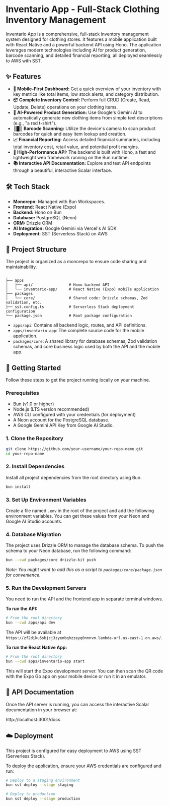 # Inventario App - Full-Stack Clothing Inventory Management

Inventario App is a comprehensive, full-stack inventory management system designed for clothing stores. It features a mobile application built with React Native and a powerful backend API using Hono. The application leverages modern technologies including AI for product generation, barcode scanning, and detailed financial reporting, all deployed seamlessly to AWS with SST.

## ✨ Features

- **📱 Mobile-First Dashboard:** Get a quick overview of your inventory with key metrics like total items, low stock alerts, and category distribution.
- **📦 Complete Inventory Control:** Perform full CRUD (Create, Read, Update, Delete) operations on your clothing items.
- **🤖 AI-Powered Product Generation:** Use Google's Gemini AI to automatically generate new clothing items from simple text descriptions (e.g., "a red t-shirt").
- **║█║ Barcode Scanning:** Utilize the device's camera to scan product barcodes for quick and easy item lookup and creation.
- **📈 Financial Reporting:** Access detailed financial summaries, including total inventory cost, retail value, and potential profit margins.
- **🚀 High-Performance API:** The backend is built with Hono, a fast and lightweight web framework running on the Bun runtime.
- **📚 Interactive API Documentation:** Explore and test API endpoints through a beautiful, interactive Scalar interface.

## 🛠️ Tech Stack

- **Monorepo:** Managed with Bun Workspaces.
- **Frontend:** React Native (Expo)
- **Backend:** Hono on Bun
- **Database:** PostgreSQL (Neon)
- **ORM:** Drizzle ORM
- **AI Integration:** Google Gemini via Vercel's AI SDK
- **Deployment:** SST (Serverless Stack) on AWS

## 📂 Project Structure

The project is organized as a monorepo to ensure code sharing and maintainability.

```
.
├── apps
│   ├── api/                # Hono backend API
│   └── inventario-app/     # React Native (Expo) mobile application
├── packages
│   └── core/               # Shared code: Drizzle schemas, Zod validation, etc.
├── sst.config.ts           # Serverless Stack deployment configuration
└── package.json            # Root package configuration
```

- `apps/api`: Contains all backend logic, routes, and API definitions.
- `apps/inventario-app`: The complete source code for the mobile application.
- `packages/core`: A shared library for database schemas, Zod validation schemas, and core business logic used by both the API and the mobile app.

## 🚀 Getting Started

Follow these steps to get the project running locally on your machine.

### Prerequisites

- Bun (v1.0 or higher)
- Node.js (LTS version recommended)
- AWS CLI configured with your credentials (for deployment)
- A Neon account for the PostgreSQL database.
- A Google Gemini API Key from Google AI Studio.

### 1. Clone the Repository

```bash
git clone https://github.com/your-username/your-repo-name.git
cd your-repo-name
```

### 2. Install Dependencies

Install all project dependencies from the root directory using Bun.

```bash
bun install
```

### 3. Set Up Environment Variables

Create a file named `.env` in the root of the project and add the following environment variables. You can get these values from your Neon and Google AI Studio accounts.

### 4. Database Migration

The project uses Drizzle ORM to manage the database schema. To push the schema to your Neon database, run the following command:

```bash
bun --cwd packages/core drizzle-kit push
```

_Note: You might want to add this as a script to `packages/core/package.json` for convenience._

### 5. Run the Development Servers

You need to run the API and the frontend app in separate terminal windows.

**To run the API:**

```bash
# From the root directory
bun --cwd apps/api dev
```

The API will be available at `https://zf2diku5sbjcj3zyenbqhzzeyq0nnnvm.lambda-url.us-east-1.on.aws/`.

**To run the React Native App:**

```bash
# From the root directory
bun --cwd apps/inventario-app start
```

This will start the Expo development server. You can then scan the QR code with the Expo Go app on your mobile device or run it in an emulator.

## 📖 API Documentation

Once the API server is running, you can access the interactive Scalar documentation in your browser at:

http://localhost:3001/docs

## ☁️ Deployment

This project is configured for easy deployment to AWS using SST (Serverless Stack).

To deploy the application, ensure your AWS credentials are configured and run:

```bash
# Deploy to a staging environment
bun sst deploy --stage staging

# Deploy to production
bun sst deploy --stage production
```
